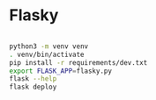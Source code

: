 Flasky
======
```bash

python3 -m venv venv
. venv/bin/activate
pip install -r requirements/dev.txt
export FLASK_APP=flasky.py
flask --help
flask deploy
```
